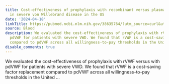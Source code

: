 ```yaml
---
title: Cost-effectiveness of prophylaxis with recombinant versus plasma-derived VWF
  in severe von Willebrand disease in the US
date: '2024-04-18'
linkTitle: https://pubmed.ncbi.nlm.nih.gov/38635764/?utm_source=curl&utm_medium=rss&utm_campaign=journals&utm_content=7603509&fc=None&ff=20240419180729&v=2.18.0.post9+e462414
source: Blood
description: We evaluated the cost-effectiveness of prophylaxis with rVWF versus with
  pdVWF for patients with severe VWD. We found that rVWF is a cost-saving factor replacement
  compared to pdVWF across all willingness-to-pay thresholds in the United ...
disable_comments: true
---
```

We evaluated the cost-effectiveness of prophylaxis with rVWF versus with pdVWF for patients with severe VWD. We found that rVWF is a cost-saving factor replacement compared to pdVWF across all willingness-to-pay thresholds in the United ...